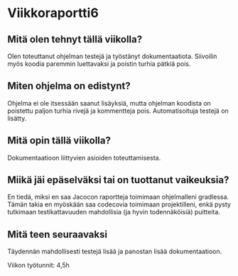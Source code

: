 # Viikkoraportti6

## Mitä olen tehnyt tällä viikolla?
Olen toteuttanut ohjelman testejä ja työstänyt dokumentaatiota. Siivoilin myös koodia paremmin luettavaksi ja poistin turhia pätkiä pois.

## Miten ohjelma on edistynt?
Ohjelma ei ole itsessään saanut lisäyksiä, mutta ohjelman koodista on poistettu paljon
turhia rivejä ja kommentteja pois. Automatisoituja testejä on lisätty.

## Mitä opin tällä viikolla?
Dokumentaatioon liittyvien asioiden toteuttamisesta.

## Miikä jäi epäselväksi tai on tuottanut vaikeuksia?
En tiedä, miksi en saa Jacocon raportteja toimimaan ohjelmalleni gradlessa. Tämän takia en myöskään saa codecovia toimimaan projektilleni, enkä pysty tutkimaan testikattavuuden mahdollisia (ja hyvin todennäköisiä) puitteita.

## Mitä teen seuraavaksi
Täydennän mahdollisesti testejä lisää ja panostan lisää dokumentaatioon.

Viikon työtunnit: 4,5h

